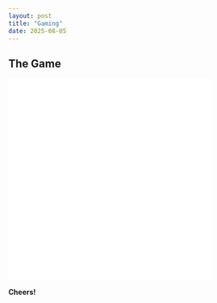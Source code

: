 ```yaml
---
layout: post
title: "Gaming"
date: 2025-08-05
---
```


## The Game

<iframe src="/resources/tic-tac-toe/index.html"
width="400" height="400"
frameborder="0">
</iframe>

**Cheers!**